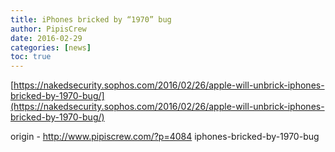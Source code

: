```yaml
---
title: iPhones bricked by “1970” bug
author: PipisCrew
date: 2016-02-29
categories: [news]
toc: true
---
```


[https://nakedsecurity.sophos.com/2016/02/26/apple-will-unbrick-iphones-bricked-by-1970-bug/](https://nakedsecurity.sophos.com/2016/02/26/apple-will-unbrick-iphones-bricked-by-1970-bug/)

origin - http://www.pipiscrew.com/?p=4084 iphones-bricked-by-1970-bug